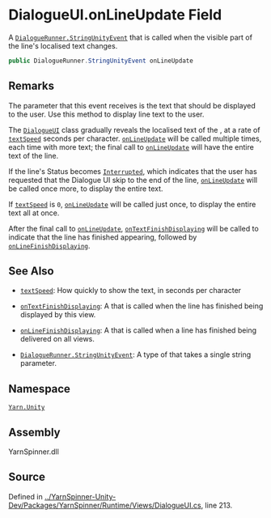 # DialogueUI.onLineUpdate Field

A [`DialogueRunner.StringUnityEvent`](/api/csharp/yarn.unity/dialoguerunner.stringunityevent.md) that is called
when the visible part of the line's localised text changes.


```csharp
public DialogueRunner.StringUnityEvent onLineUpdate
```
## Remarks

The <see cref="!:System.String"></see> parameter that this event receives is
the text that should be displayed to the user. Use this method
to display line text to the user.

The [`DialogueUI`](/api/csharp/yarn.unity/dialogueui.md) class gradually reveals the
localised text of the <see cref="!:Line"></see>, at a rate of [`textSpeed`](/api/csharp/yarn.unity/dialogueui.textspeed.md) seconds per character. [`onLineUpdate`](/api/csharp/yarn.unity/dialogueui.onlineupdate.md) will be called multiple times, each time
with more text; the final call to [`onLineUpdate`](/api/csharp/yarn.unity/dialogueui.onlineupdate.md)
will have the entire text of the line.

If the line's Status becomes [`Interrupted`](/api/csharp/yarn.unity/linestatus.interrupted.md), which indicates
that the user has requested that the Dialogue UI skip to the
end of the line,
[`onLineUpdate`](/api/csharp/yarn.unity/dialogueui.onlineupdate.md) will be called once more, to display
the entire text.

If [`textSpeed`](/api/csharp/yarn.unity/dialogueui.textspeed.md) is `0`, [`onLineUpdate`](/api/csharp/yarn.unity/dialogueui.onlineupdate.md)
will be called just once, to display the entire text all at
once.

After the final call to [`onLineUpdate`](/api/csharp/yarn.unity/dialogueui.onlineupdate.md), [`onTextFinishDisplaying`](/api/csharp/yarn.unity/dialogueui.ontextfinishdisplaying.md) will be called to indicate that
the line has finished appearing, followed by [`onLineFinishDisplaying`](/api/csharp/yarn.unity/dialogueui.onlinefinishdisplaying.md).




## See Also
* [`textSpeed`](/api/csharp/yarn.unity/dialogueui.textspeed.md): 
How quickly to show the text, in seconds per character

* [`onTextFinishDisplaying`](/api/csharp/yarn.unity/dialogueui.ontextfinishdisplaying.md): 
A <see cref="!:UnityEngine.Events.UnityEvent"></see> that is called
when the line has finished being displayed by this view.

* [`onLineFinishDisplaying`](/api/csharp/yarn.unity/dialogueui.onlinefinishdisplaying.md): 
A <see cref="!:UnityEngine.Events.UnityEvent"></see> that is called
when a line has finished being delivered on all views.

* [`DialogueRunner.StringUnityEvent`](/api/csharp/yarn.unity/dialoguerunner.stringunityevent.md): 
A type of <see cref="!:UnityEvent"></see> that takes a single string
parameter. 

## Namespace
[`Yarn.Unity`](/api/csharp/yarn.unity/README.md)

## Assembly
YarnSpinner.dll

## Source
Defined in [../YarnSpinner-Unity-Dev/Packages/YarnSpinner/Runtime/Views/DialogueUI.cs](https://github.com/YarnSpinnerTool/YarnSpinner-Unity//blob/develop/Runtime/Views/DialogueUI.cs#L213), line 213.
